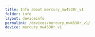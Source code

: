 ```yaml
---
title: Info about mercury_mw4530r_v1
folder: info
layout: deviceinfo
permalink: /devices/mercury_mw4530r_v1/
device: mercury_mw4530r_v1
---
```

